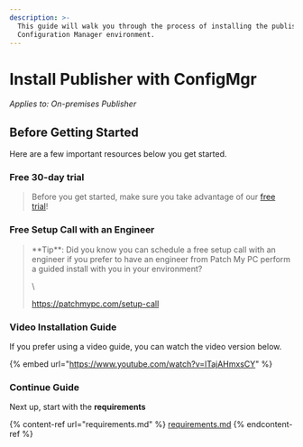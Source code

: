```yaml
---
description: >-
  This guide will walk you through the process of installing the publisher in a
  Configuration Manager environment.
---
```


# Install Publisher with ConfigMgr

_Applies to: On-premises Publisher_

## Before Getting Started

Here are a few important resources below you get started.

### Free 30-day trial

<blockquote class="wp-block-quote">
<p>Before you get started, make sure you take advantage of our <a href="https://patchmypc.com/free-trial">free trial</a>!</p>
</blockquote>

### Free Setup Call with an Engineer

<blockquote class="wp-block-quote">
<p>**Tip**: Did you know you can schedule a free setup call with an engineer if you prefer to have an engineer from Patch My PC perform a guided install with you in your environment?</p>
<p>\</p>
<p><a href="https://patchmypc.com/setup-call">https://patchmypc.com/setup-call</a></p>
</blockquote>

### Video Installation Guide

If you prefer using a video guide, you can watch the video version below.

{% embed url="https://www.youtube.com/watch?v=lTajAHmxsCY" %}

### Continue Guide

Next up, start with the **requirements**

{% content-ref url="requirements.md" %}
[requirements.md](requirements.md)
{% endcontent-ref %}